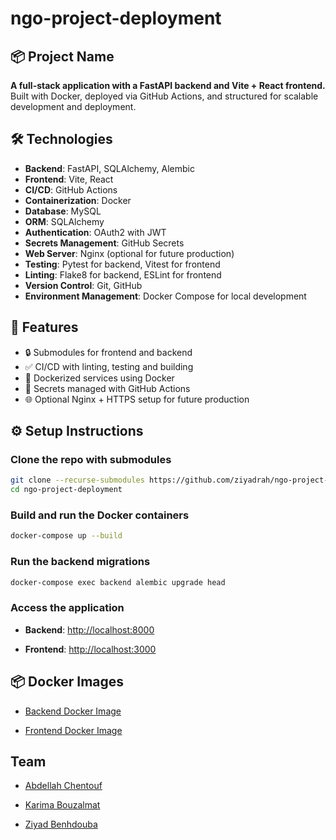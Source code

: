 # ngo-project-deployment

## 📦 Project Name

**A full-stack application with a FastAPI backend and Vite + React frontend.**  
Built with Docker, deployed via GitHub Actions, and structured for scalable development and deployment.

## 🛠️ Technologies

- **Backend**: FastAPI, SQLAlchemy, Alembic
- **Frontend**: Vite, React
- **CI/CD**: GitHub Actions
- **Containerization**: Docker
- **Database**: MySQL
- **ORM**: SQLAlchemy
- **Authentication**: OAuth2 with JWT
- **Secrets Management**: GitHub Secrets
- **Web Server**: Nginx (optional for future production)
- **Testing**: Pytest for backend, Vitest for frontend
- **Linting**: Flake8 for backend, ESLint for frontend
- **Version Control**: Git, GitHub
- **Environment Management**: Docker Compose for local development

## 🚀 Features

- 🔒 Submodules for frontend and backend
- ✅ CI/CD with linting, testing and building
- 🐳 Dockerized services using Docker
- 🔐 Secrets managed with GitHub Actions
- 🌐 Optional Nginx + HTTPS setup for future production

## ⚙️ Setup Instructions

### Clone the repo with submodules

```bash
git clone --recurse-submodules https://github.com/ziyadrah/ngo-project-deployment.git
cd ngo-project-deployment
```

### Build and run the Docker containers

```bash
docker-compose up --build
```

### Run the backend migrations

```bash
docker-compose exec backend alembic upgrade head
```

### Access the application

- **Backend**: [http://localhost:8000](http://localhost:8000)
  
- **Frontend**: [http://localhost:3000](http://localhost:3000)

## 📦 Docker Images

- [Backend Docker Image](https://hub.docker.com/r/bouzalmat/back)

- [Frontend Docker Image](https://hub.docker.com/r/abdooch/front)

## Team

- [Abdellah Chentouf](mailto:chentouf.abdellah@ensi.ma)

- [Karima Bouzalmat](mailto:bouzalmat.karima@ensi.ma)

- [Ziyad Benhdouba](mailto:benhdouba.ziyad@ensi.ma)
